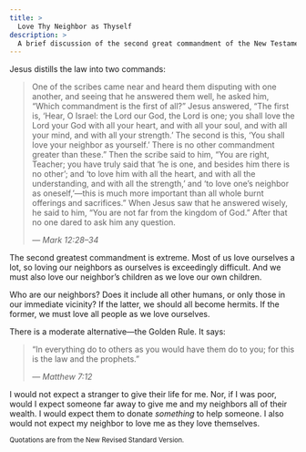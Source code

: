 ```yaml
---
title: >
  Love Thy Neighbor as Thyself
description: >
  A brief discussion of the second great commandment of the New Testament.
---
```


Jesus distills the law into two commands:

<blockquote>
<p>One of the scribes came near and heard them disputing with one another, and seeing that he answered them well, he asked him, “Which commandment is the first of all?” Jesus answered, “The first is, ‘Hear, O Israel: the Lord our God, the Lord is one; you shall love the Lord your God with all your heart, and with all your soul, and with all your mind, and with all your strength.’ The second is this, ‘You shall love your neighbor as yourself.’ There is no other commandment greater than these.” Then the scribe said to him, “You are right, Teacher; you have truly said that ‘he is one, and besides him there is no other’; and ‘to love him with all the heart, and with all the understanding, and with all the strength,’ and ‘to love one’s neighbor as oneself,’—this is much more important than all whole burnt offerings and sacrifices.” When Jesus saw that he answered wisely, he said to him, “You are not far from the kingdom of God.” After that no one dared to ask him any question.</p>
<cite>— Mark 12:28–34</cite>
</blockquote>

The second greatest commandment is extreme. Most of us love ourselves a lot, so loving our neighbors as ourselves is exceedingly difficult. And we must also love our neighbor’s children as we love our own children.

Who are our neighbors? Does it include all other humans, or only those in our immediate vicinity? If the latter, we should all become hermits. If the former, we must love all people as we love ourselves.

There is a moderate alternative—the Golden Rule. It says:

<blockquote>
<p>“In everything do to others as you would have them do to you; for this is the law and the prophets.”</p>
<cite>— Matthew 7:12</cite>
</blockquote>

I would not expect a stranger to give their life for me. Nor, if I was poor, would I expect someone far away to give me and my neighbors all of their wealth. I would expect them to donate _something_ to help someone. I also would not expect my neighbor to love me as they love themselves.

<small>Quotations are from the New Revised Standard Version.</small>
